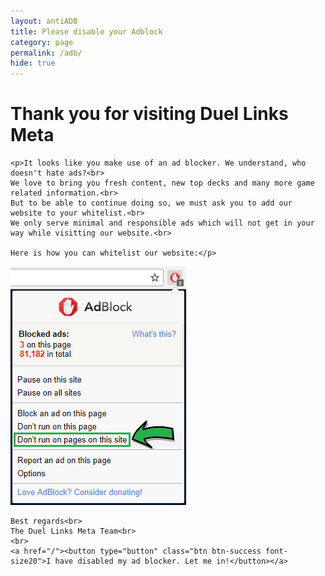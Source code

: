 ```yaml
---
layout: antiADB
title: Please disable your Adblock
category: page
permalink: /adb/
hide: true
---
```

<div class="section text-white font-size20">
<h1>Thank you for visiting Duel Links Meta</h1>
    
    <p>It looks like you make use of an ad blocker. We understand, who doesn't hate ads?<br>
    We love to bring you fresh content, new top decks and many more game related information.<br>
    But to be able to continue doing so, we must ask you to add our website to your whitelist.<br>
    We only serve minimal and responsible ads which will not get in your way while visitting our website.<br>
        
    Here is how you can whitelist our website:</p>

<img alt="How to disable Adblock" src="/img/assets/disableADb.png"><br>
    
    Best regards<br>
    The Duel Links Meta Team<br>
    <br>
    <a href="/"><button type="button" class="btn btn-success font-size20">I have disabled my ad blocker. Let me in!</button></a>
</div>
<script type="text/javascript">var antiabd = "working";</script>